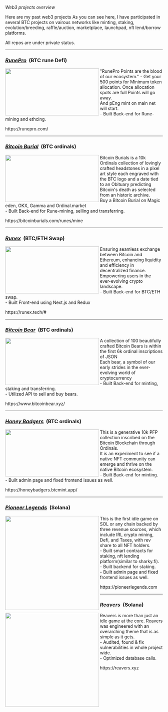 <i>Web3 projects overview</i>

Here are my past web3 projects
As you can see here, I have participated in several BTC projects on vairous networks like minting, staking, evolution/breeding, raffle/auction, marketplace, launchpad, nft lend/borrow platforms. 
<div>All repos are under private status.</div>

<hr/>
<h3><u><strong><i>RunePro</i></strong></u> &nbsp;(BTC rune Defi)</h3>
<img align="left" width="300px" height="150px" src="https://github.com/sakele1026/project-overview-btc-etc/assets/142078464/9d72cf42-4589-476f-a4d7-b0e1e119be2">
<div>"RunePro Points are the blood of our ecosystem." - Get your 500 points for Minimum token allocation. Once allocation spots are full Points will go away.</div>
<div>And pEng mint on main net will start.</div>
<div>- Built Back-end for Rune-mining and ethcing.</div>
<p> https://runepro.com/ </p>

<hr/>
<h3><u><strong><i>Bitcoin Burial</i></strong></u> &nbsp;(BTC ordinals)</h3>
<img align="left" width="300px" height="150px" src="https://github.com/sakele1026/project-overview-btc-etc/assets/142078464/b64f50c4-32f7-45ed-83e7-428661fca89d">
<div>Bitcoin Burials is a 10k Ordinals collection of lovingly crafted headstones in a pixel art style each engraved with the BTC logo and a date tied to an Obituary predicting Bitcoin's death as selected from an historic archive.</div>
<div>Buy a Bitcoin Burial on Magic eden, OKX, Gamma and Ordinal.market</div>
<div>- Built Back-end for Rune-mining, selling and transferring.</div>
<p> https://bitcoinburials.com/runes/mine </p>

<hr/>
<h3><u><strong><i>Runex</i></strong></u> &nbsp;(BTC/ETH Swap)</h3>
<img align="left" width="300px" height="150px" src="https://github.com/sakele1026/project-overview-btc-etc/assets/142078464/b64f50c4-32f7-45ed-83e7-428661fca89d">
<div>Ensuring seamless exchange between Bitcoin and Ethereum, enhancing liquidity and efficiency in decentralized finance.</div>
<div>Empowering users in the ever-evolving crypto landscape.</div>
<div>- Built Back-end for BTC/ETH swap.</div>
<div>- Built Front-end using Next.js and Redux</div>
<p> https://runex.tech/# </p>

<hr/>
<h3><u><strong><i>Bitcoin Bear</i></strong></u> &nbsp;(BTC ordinals)</h3>
<img align="left" width="300px" height="150px" src="https://github.com/sakele1026/project-overview-btc-etc/assets/142078464/d49838f7-e0c0-4a8f-901b-9efc1efed04b">
<div>A collection of 100 beautifully crafted Bitcoin Bears is within the first 6k ordinal inscriptions of JSON</div>
<div>Each bear, a symbol of our early strides in the ever-evolving world of cryptocurrency</div>
<div>- Built Back-end for minting, staking and transferring.</div>
<div>- Utilized API to sell and buy bears.
<p> https://www.bitcoinbear.xyz/ </p>

<hr/>
<h3><u><strong><i>Honey Badgers</i></strong></u> &nbsp;(BTC ordinals)</h3>
<img align="left" width="300px" height="150px" src="https://github.com/sakele1026/project-overview-btc-etc/assets/142078464/d04c5236-94c9-4e2f-93a5-8d8c2c3e7735">
<div>This is a generative 10k PFP collection inscribed on the Bitcoin Blockchain through Ordinals.</div>
<div>It is an experiment to see if a native NFT community can emerge and thrive on the native Bitcoin ecosystem.</div>
<div>- Built Back-end for minting.</div>
<div>- Built admin page and fixed frontend issues as well.</div>
<p> https://honeybadgers.btcmint.app/</p>

<hr />
<h3><u><strong><i>Pioneer Legends</i></strong></u> &nbsp;(Solana)</h3>
<img align="left" width="300px" src="https://github.com/sakele1026/projects-overview-sol-etc-/assets/142078464/897cfe7f-1a4d-4ef3-bc59-92c131bc9834">
<div>This is the first idle game on SOL or any chain backed by three revenue sources, which include IRL crypto mining, Defi, and Taxes, with rev share to all NFT holders.</div>
<div>- Built smart contracts for staking, nft lending platform(similar to sharky.fi).</div>
<div>- Built backend for staking.</div>
<div>- Built admin page and fixed frontend issues as well.</div>
<p> https://pioneerlegends.com</p>


<hr />
<h3><u><strong><i>Reavers</i></strong></u> &nbsp;(Solana)</h3>
<img align="left" width="300px" src="https://github.com/sakele1026/projects-overview-sol-etc-/assets/142078464/494616df-19bd-4bf7-bbda-d1ec9b6011f7">
<div>Reavers is more than just an idle game at the core. Reavers was engineered with an overarching theme that is as simple as it gets.</div>
<div>- Audited, found & fix vulnerabilities in whole project wide.</div>
<div>- Optimized database calls.</div>
<p> https://reavers.xyz </p>

